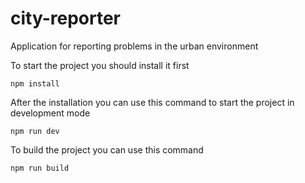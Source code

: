 # city-reporter
Application for reporting problems in the urban environment

To start the project you should install it first
```
npm install
```

After the installation you can use this command to start the project in development mode
```
npm run dev
```

To build the project you can use this command
```
npm run build
```

